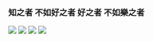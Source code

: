 ### 知之者 不如好之者 好之者 不如樂之者

<img src="https://img.shields.io/badge/Kotlin-7F52FF?style=for-the-badge&logo=kotlin&logoColor=white">
<img src="https://img.shields.io/badge/C++-00599C?style=for-the-badge&logo=cplusplus&logoColor=white">

<img src="https://img.shields.io/badge/VisualStudio-5C2D91?style=for-the-badge&logo=Visual studio&logoColor=white">
<img src="https://img.shields.io/badge/AndroidStudio-3DDC84?style=for-the-badge&logo=androidstudio&logoColor=white">

